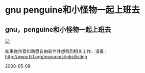 # gnu penguine和小怪物一起上班去

## gnu，penguine和小怪物一起上班去

![](http://www.fsf.org/resources/jobs/trio.png)

如果你热爱和熟悉自由软件并想找到相关工作，请看： http://www.fsf.org/resources/jobs/listing


2008-05-08